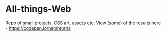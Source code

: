# All-things-Web
Repo of small projects, CSS art, assets etc. View (some) of the results here - https://codepen.io/harshturna

